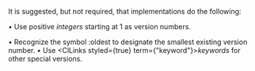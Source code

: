  



It is suggested, but not required, that implementations do the following: 



*•* Use positive *integers* starting at 1 as version numbers. 



*•* Recognize the symbol :oldest to designate the smallest existing version number. *•* Use <ClLinks styled={true} term={"keyword"}><i>keywords</i></ClLinks> for other special versions. 







 



 



